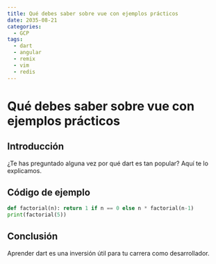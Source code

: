 ```yaml
---
title: Qué debes saber sobre vue con ejemplos prácticos
date: 2035-08-21
categories:
  - GCP
tags:
  - dart
  - angular
  - remix
  - vim
  - redis
---
```


# Qué debes saber sobre vue con ejemplos prácticos

## Introducción

¿Te has preguntado alguna vez por qué dart es tan popular? Aquí te lo explicamos.

## Código de ejemplo

```python
def factorial(n): return 1 if n == 0 else n * factorial(n-1)
print(factorial(5))
```

## Conclusión

Aprender dart es una inversión útil para tu carrera como desarrollador.